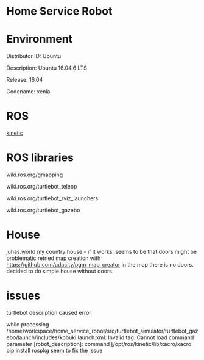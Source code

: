 # Home Service Robot



# Environment
Distributor ID:	Ubuntu

Description:	Ubuntu 16.04.6 LTS

Release:	16.04

Codename:	xenial

# ROS
[kinetic](wiki.ros.org/kinetic)


# ROS libraries

wiki.ros.org/gmapping

wiki.ros.org/turtlebot_teleop

wiki.ros.org/turtlebot_rviz_launchers

wiki.ros.org/turtlebot_gazebo

# House

juhas.world my country house - if it works. seems to be that doors might be problematic
retried map creation with https://github.com/udacity/pgm_map_creator
in the map there is no doors. decided to do simple house without doors.

# issues

turtlebot description caused error

while processing /home/workspace/home_service_robot/src/turtlebot_simulator/turtlebot_gazebo/launch/includes/kobuki.launch.xml:
Invalid <param> tag: Cannot load command parameter [robot_description]: command [/opt/ros/kinetic/lib/xacro/xacro 
pip install rospkg seem to fix the issue